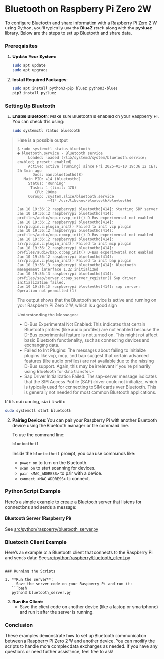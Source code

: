 Bluetooth on Raspberry Pi Zero 2W
===

To configure Bluetooth and share information with a Raspberry Pi Zero 2 W using Python, you'll typically use the **BlueZ** stack along with the **pybluez** library. Below are the steps to set up Bluetooth and share data.

### Prerequisites

1. **Update Your System**:
   ```bash
   sudo apt update
   sudo apt upgrade
   ```

2. **Install Required Packages**:
   ```bash
   sudo apt install python3-pip bluez python3-bluez
   pip3 install pybluez
   ```

### Setting Up Bluetooth

1. **Enable Bluetooth**:
   Make sure Bluetooth is enabled on your Raspberry Pi. You can check this using:
   ```bash
   sudo systemctl status bluetooth
   ```

> Here is a possible output
> ```
> $ sudo systemctl status bluetooth
> ● bluetooth.service - Bluetooth service
>      Loaded: loaded (/lib/systemd/system/bluetooth.service; enabled; preset: enabled)
>      Active: active (running) since Fri 2025-01-10 19:36:12 CET; 2h 3min ago
>        Docs: man:bluetoothd(8)
>    Main PID: 414 (bluetoothd)
>      Status: "Running"
>       Tasks: 1 (limit: 178)
>         CPU: 200ms
>      CGroup: /system.slice/bluetooth.service
>              └─414 /usr/libexec/bluetooth/bluetoothd
> 
> Jan 10 19:36:12 raspberrypi bluetoothd[414]: Starting SDP server
> Jan 10 19:36:12 raspberrypi bluetoothd[414]: profiles/audio/vcp.c:vcp_init() D-Bus experimental not enabled
> Jan 10 19:36:12 raspberrypi bluetoothd[414]: src/plugin.c:plugin_init() Failed to init vcp plugin
> Jan 10 19:36:12 raspberrypi bluetoothd[414]: profiles/audio/mcp.c:mcp_init() D-Bus experimental not enabled
> Jan 10 19:36:12 raspberrypi bluetoothd[414]: src/plugin.c:plugin_init() Failed to init mcp plugin
> Jan 10 19:36:12 raspberrypi bluetoothd[414]: profiles/audio/bap.c:bap_init() D-Bus experimental not enabled
> Jan 10 19:36:12 raspberrypi bluetoothd[414]: src/plugin.c:plugin_init() Failed to init bap plugin
> Jan 10 19:36:13 raspberrypi bluetoothd[414]: Bluetooth management interface 1.22 initialized
> Jan 10 19:36:13 raspberrypi bluetoothd[414]: profiles/sap/server.c:sap_server_register() Sap driver initialization failed.
> Jan 10 19:36:13 raspberrypi bluetoothd[414]: sap-server: Operation not permitted (1)
> ```
> The output shows that the Bluetooth service is active and running on your Raspberry Pi Zero 2 W, which is a good sign
> 
> Understanding the Messages:
> * D-Bus Experimental Not Enabled:
>        This indicates that certain Bluetooth profiles (like audio profiles) are not enabled because the D-Bus experimental feature is not turned on. This might not affect basic Bluetooth functionality, such as connecting devices and exchanging data.
> * Failed to Init Plugins:
>        The messages about failing to initialize plugins like vcp, mcp, and bap suggest that certain advanced features (like audio profiles) are not available due to the missing D-Bus support. Again, this may be irrelevant if you're primarily using Bluetooth for data transfer.>
> * Sap Driver Initialization Failed:
>        The sap-server message indicates that the SIM Access Profile (SAP) driver could not initialize, which is typically used for connecting to SIM cards over Bluetooth. This is generally not needed for most common Bluetooth applications.



   If it’s not running, start it with:
   ```bash
   sudo systemctl start bluetooth
   ```

2. **Pairing Devices**:
   You can pair your Raspberry Pi with another Bluetooth device using the Bluetooth manager or the command line.

   To use the command line:
   ```bash
   bluetoothctl
   ```

   Inside the `bluetoothctl` prompt, you can use commands like:
   - `power on` to turn on the Bluetooth.
   - `scan on` to start scanning for devices.
   - `pair <MAC_ADDRESS>` to pair with a device.
   - `connect <MAC_ADDRESS>` to connect.

### Python Script Example

Here’s a simple example to create a Bluetooth server that listens for connections and sends a message:

#### Bluetooth Server (Raspberry Pi)
See [src/python/raspberry/bluetooth_server.py](src/python/raspberry/bluetooth_server.py)

### Bluetooth Client Example
Here’s an example of a Bluetooth client that connects to the Raspberry Pi and sends data:
See [src/python/raspberry/bluetooth_client.py](src/python/raspberry/bluetooth_client.py)
```

### Running the Scripts

1. **Run the Server**:
   - Save the server code on your Raspberry Pi and run it:
   ```bash
   python3 bluetooth_server.py
   ```

2. **Run the Client**:
   - Save the client code on another device (like a laptop or smartphone) and run it after the server is running.

### Conclusion

These examples demonstrate how to set up Bluetooth communication between a Raspberry Pi Zero 2 W and another device. You can modify the scripts to handle more complex data exchanges as needed. If you have any questions or need further assistance, feel free to ask!